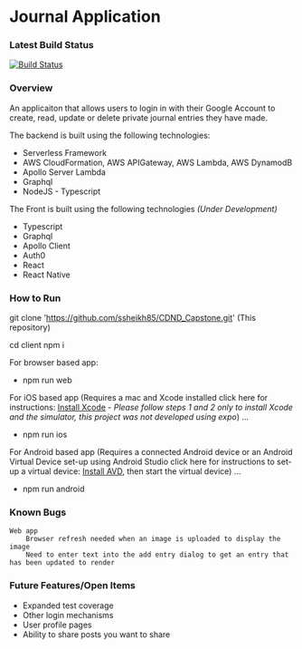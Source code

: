 # Journal Application

### Latest Build Status

[![Build Status](https://travis-ci.org/ssheikh85/CDND_Capstone.svg?branch=master)](https://travis-ci.org/ssheikh85/CDND_Capstone)

### Overview

An applicaiton that allows users to login in with their Google Account to create, read, update or delete private journal entries they have made.

The backend is built using the following technologies:

- Serverless Framework
- AWS CloudFormation, AWS APIGateway, AWS Lambda, AWS DynamodB
- Apollo Server Lambda
- Graphql
- NodeJS - Typescript

The Front is built using the following technologies _(Under Development)_

- Typescript
- Graphql
- Apollo Client
- Auth0
- React
- React Native

### How to Run

git clone 'https://github.com/ssheikh85/CDND_Capstone.git' (This repository)

cd client
npm i

For browser based app:

- npm run web

For iOS based app
(Requires a mac and Xcode installed click here for instructions: [Install Xcode](https://docs.expo.io/versions/latest/workflow/ios-simulator/) - _Please follow steps 1 and 2 only to install Xcode and the simulator, this project was not developed using expo_) ...

- npm run ios

For Android based app
(Requires a connected Android device or an Android Virtual Device set-up using Android Studio click here for instructions to set-up a virtual device: [Install AVD](https://docs.expo.io/versions/latest/workflow/android-studio-emulator/), then start the virtual device) ...

- npm run android

### Known Bugs

    Web app
        Browser refresh needed when an image is uploaded to display the image
        Need to enter text into the add entry dialog to get an entry that has been updated to render

### Future Features/Open Items

- Expanded test coverage
- Other login mechanisms
- User profile pages
- Ability to share posts you want to share
